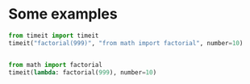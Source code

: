 # Some examples

```python
from timeit import timeit
timeit("factorial(999)", "from math import factorial", number=10)


from math import factorial
timeit(lambda: factorial(999), number=10)
```
